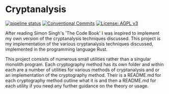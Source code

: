 # Cryptanalysis
[![pipeline status](https://gitlab.com/DeveloperC/cryptanalysis/badges/master/pipeline.svg)](https://gitlab.com/DeveloperC/cryptanalysis/commits/master)
[![Conventional Commits](https://img.shields.io/badge/Conventional%20Commits-1.0.0-yellow.svg)](https://conventionalcommits.org)
[![License: AGPL v3](https://img.shields.io/badge/License-AGPLv3-blue.svg)](https://www.gnu.org/licenses/agpl-3.0)


After reading Simon Singh's 'The Code Book' I was inspired to implement my own version of the cryptanalysis techniques discussed. This project is my implementation of the various cryptanalysis techniques discussed, implemented in the programming language Rust.

This project consists of numerous small utilities rather than a singular monolith program. Each cryptography method has its own folder and within each are a number of utilities for various methods of cryptanalysis and or an implementation of the cryptography method. Their is a README.md for each cryptography method outline what it is and then a README.md for each utility if you need any further guidance on the theory or usage.
